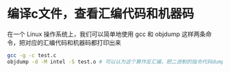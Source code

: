 # 编译c文件，查看汇编代码和机器码

在一个 Linux 操作系统上，我们可以简单地使用 gcc 和 objdump 这样两条命令，把对应的汇编代码和机器码都打印出来

```bash
gcc -g -c test.c
objdump -d -M intel -S test.o # 可以认为这个算作反汇编，把二进制的指令代码dump成人类可读的汇编代码。
```
